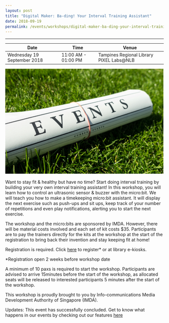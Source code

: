 ```yaml
---
layout: post
title: "Digital Maker: Ba-ding! Your Interval Training Assistant"
date: 2018-09-19
permalink: /events/workshops/digital-maker-ba-ding-your-interval-training-assistant1
---
```

---

| Date | Time | Venue |
|--------|---|---|
| Wednesday 19 September 2018 | 11:00 AM - 01:00 PM | Tampines Regional Library PIXEL Labs@NLB |

![hi](/images/events/generic-event-image.jpg)

Want to stay fit & healthy but have no time? Start doing interval training by building your very own interval training assistant! In this workshop, you will learn how to control an ultrasonic sensor & buzzer with the micro:bit. We will teach you how to make a timekeeping micro:bit assistant. It will display the next exercise such as push-ups and sit ups, keep track of your number of repetitions and even play notifications, alerting you to start the next exercise. 

The workshop and the micro:bits are sponsored by IMDA.  However, there will be material costs involved and each set of kit costs $35.  Participants are to pay the trainers directly for the kits at the workshop at the start of the registration to bring back their invention and stay keeping fit at home!
 
 
Registration is required. Click <a href="https://nlb.gov.sg/golibrary" target="_blank">here</a> to register* or at library e-kiosks.

*Registration open 2 weeks before workshop date

A minimum of 10 paxs is required to start the workshop.
Participants are advised to arrive 15minutes before the start of the workshop, as allocated seats will be released to interested participants 5 minutes after the start of the workshop.

This workshop is proudly brought to you by Info-communications Media Development Authority of Singapore (IMDA).


Updates: This event has successfully concluded. Get to know what happens in our events by checking out our features <a href="" target="_blank">here</a>
